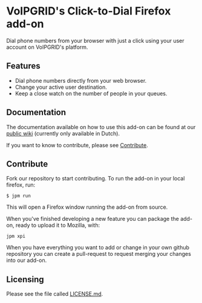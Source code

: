 VoIPGRID's Click-to-Dial Firefox add-on
=======================================

Dial phone numbers from your browser with just a click using your user account on VoIPGRID's platform.

Features
--------

 * Dial phone numbers directly from your web browser.
 * Change your active user destination.
 * Keep a close watch on the number of people in your queues.

Documentation
-------------

The documentation available on how to use this add-on can be found at our [public wiki](http://wiki.voipgrid.nl/index.php/Firefox_plugin) (currently only available in Dutch).

If you want to know to contribute, please see [Contribute](#contribute).

Contribute
----------

Fork our repository to start contributing. To run the add-on in your local firefox, run:

```
$ jpm run
```

This will open a Firefox window running the add-on from source.

When you've finished developing a new feature you can package the add-on, ready to upload it to Mozilla, with:

```
jpm xpi
```

When you have everything you want to add or change in your own github repository you can create a pull-request to request merging your changes into our add-on.


Licensing
---------

Please see the file called [LICENSE.md](LICENSE.md).

